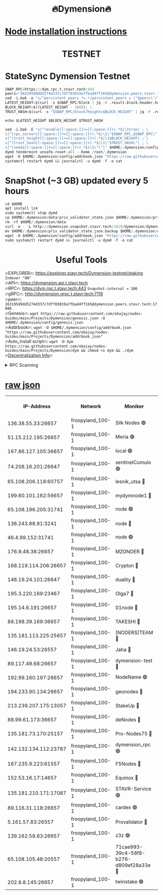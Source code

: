 <h1 align="center"> 🔥Dymension🔥</h1>

[Node installation instructions](https://github.com/obajay/nodes-Guides/tree/main/Projects/Dymension)
=

<h1 align="center"> TESTNET</h1>

# StateSync Dymension Testnet
```python
SNAP_RPC=https://dym.rpc.t.stavr.tech:443
peers="263195d9dd5274d337c7dff03019a7fbad4ff165@dymension.peers.stavr.tech:17086"
sed -i.bak -e "s/^persistent_peers *=.*/persistent_peers = \"$peers\"/" $HOME/.dymension/config/config.toml
LATEST_HEIGHT=$(curl -s $SNAP_RPC/block | jq -r .result.block.header.height); \
BLOCK_HEIGHT=$((LATEST_HEIGHT - 100)); \
TRUST_HASH=$(curl -s "$SNAP_RPC/block?height=$BLOCK_HEIGHT" | jq -r .result.block_id.hash)

echo $LATEST_HEIGHT $BLOCK_HEIGHT $TRUST_HASH

sed -i.bak -E "s|^(enable[[:space:]]+=[[:space:]]+).*$|\1true| ; \
s|^(rpc_servers[[:space:]]+=[[:space:]]+).*$|\1\"$SNAP_RPC,$SNAP_RPC\"| ; \
s|^(trust_height[[:space:]]+=[[:space:]]+).*$|\1$BLOCK_HEIGHT| ; \
s|^(trust_hash[[:space:]]+=[[:space:]]+).*$|\1\"$TRUST_HASH\"| ; \
s|^(seeds[[:space:]]+=[[:space:]]+).*$|\1\"\"|" $HOME/.dymension/config/config.toml
dymd tendermint unsafe-reset-all --home /root/.dymension
wget -O $HOME/.dymension/config/addrbook.json "https://raw.githubusercontent.com/obajay/nodes-Guides/main/Projects/Dymension/addrbook.json"
systemctl restart dymd && journalctl -u dymd -f -o cat

```
# SnapShot (~3 GB) updated every 5 hours
```python
cd $HOME
apt install lz4
sudo systemctl stop dymd
cp $HOME/.dymension/data/priv_validator_state.json $HOME/.dymension/priv_validator_state.json.backup
rm -rf $HOME/.dymension/data
curl -o - -L http://dymension.snapshot.stavr.tech:1019/dymension/dymension-snap.tar.lz4 | lz4 -c -d - | tar -x -C $HOME/.dymension --strip-components 2
mv $HOME/.dymension/priv_validator_state.json.backup $HOME/.dymension/data/priv_validator_state.json
wget -O $HOME/.dymension/config/addrbook.json "https://raw.githubusercontent.com/obajay/nodes-Guides/main/Projects/Dymension/addrbook.json"
sudo systemctl restart dymd && journalctl -u dymd -f -o cat
```

 <h1 align="center"> Useful Tools</h1>

🔥EXPLORER🔥:     https://explorer.stavr.tech/Dymension-testnet/staking        `Indexer "ON"` \
🔥API🔥:          https://dymension.api.t.stavr.tech \
🔥RPC🔥:          https://dym.rpc.t.stavr.tech:443                  `Snapshot-interval = 100` \
🔥gRPC🔥:         http://dymension.grpc.t.stavr.tech:7119 \
🔥peer🔥:         `263195d9dd5274d337c7dff03019a7fbad4ff165@dymension.peers.stavr.tech:17086` \
🔥Genesis🔥:     ```wget https://raw.githubusercontent.com/obajay/nodes-Guides/main/Projects/Dymension/genesis.json -O $HOME/.dymension/config/genesis.json``` \
🔥Addrbook🔥:    ```wget -O $HOME/.dymension/config/addrbook.json "https://raw.githubusercontent.com/obajay/nodes-Guides/main/Projects/Dymension/addrbook.json"``` \
🔥Auto_install script🔥: ```wget -O dym https://raw.githubusercontent.com/obajay/nodes-Guides/main/Projects/Dymension/dym && chmod +x dym && ./dym``` \
🔥[Decentralization Info](https://github.com/obajay/StateSync-snapshots/tree/main/Projects/Dymension/Decentralization)🔥


<details>
<summary>RPC Scanning</summary>

<h2 align="center"> We scan nodes in real time every 4 hours. And we provide the final result of RPC endpoints.
We cannot influence the operation of these nodes in any way. </h2>


```python
If Voting Power is higher than 0 --> then the Node is a validator of the network and may be subject to attack and be a potential threat to the chain.
```
```python
We marked such validators with a red symbol
```

</details>

[raw json](https://rpc-check.dymt.stavr.tech/dymt/rpc-dymt-result.json)
=


<table><tr><th>IP-Address</th><th>Network</th><th>Moniker</th><th>Latest Block Height</th><th>Earliest Block Height</th><th>Catching Up</th><th>Tx Index</th><th>Voting Power</th><th>Scan Time</th></tr><tr><td>136.38.55.33:26657</td><td>froopyland_100-1</td><td>Silk Nodes 🟢</td><td>2396315</td><td>1</td><td>False</td><td>on</td><td>0</td><td>2024-02-02T05:26:48.104660617UTC</td></tr><tr><td>51.15.212.195:26657</td><td>froopyland_100-1</td><td>Meria 🟢</td><td>1651535</td><td>1238063</td><td>False</td><td>on</td><td>0</td><td>2024-02-02T05:25:28.825826785UTC</td></tr><tr><td>167.86.127.105:36657</td><td>froopyland_100-1</td><td>local 🟢</td><td>1651535</td><td>1318001</td><td>False</td><td>off</td><td>0</td><td>2024-02-02T05:26:47.249317359UTC</td></tr><tr><td>74.208.16.201:26647</td><td>froopyland_100-1</td><td>sentinelCumulo 🟢</td><td>2396302</td><td>1652923</td><td>False</td><td>on</td><td>0</td><td>2024-02-02T05:25:32.663182075UTC</td></tr><tr><td>65.108.206.118:60757</td><td>froopyland_100-1</td><td>lesnik_utsa 🔴</td><td>2396307</td><td>1652923</td><td>False</td><td>on</td><td>1</td><td>2024-02-02T05:25:57.071482849UTC</td></tr><tr><td>199.60.101.162:56657</td><td>froopyland_100-1</td><td>mydymnode1 🔴</td><td>2396307</td><td>1652923</td><td>False</td><td>off</td><td>3</td><td>2024-02-02T05:25:57.717115578UTC</td></tr><tr><td>65.108.196.205:31741</td><td>froopyland_100-1</td><td>node 🟢</td><td>2396311</td><td>1652923</td><td>False</td><td>on</td><td>0</td><td>2024-02-02T05:26:23.375982086UTC</td></tr><tr><td>136.243.88.91:3241</td><td>froopyland_100-1</td><td>node 🔴</td><td>2396313</td><td>1652923</td><td>False</td><td>on</td><td>1</td><td>2024-02-02T05:26:31.520820383UTC</td></tr><tr><td>46.4.99.152:31741</td><td>froopyland_100-1</td><td>node 🟢</td><td>2396313</td><td>1652923</td><td>False</td><td>on</td><td>0</td><td>2024-02-02T05:26:33.846444066UTC</td></tr><tr><td>176.9.48.38:26657</td><td>froopyland_100-1</td><td>MZONDER 🔴</td><td>2396315</td><td>1652923</td><td>False</td><td>on</td><td>1</td><td>2024-02-02T05:26:42.381807161UTC</td></tr><tr><td>168.119.114.206:26657</td><td>froopyland_100-1</td><td>Crypton 🔴</td><td>2396316</td><td>1652923</td><td>False</td><td>off</td><td>1</td><td>2024-02-02T05:26:53.141202367UTC</td></tr><tr><td>146.19.24.101:26647</td><td>froopyland_100-1</td><td>duality 🔴</td><td>2396310</td><td>1655313</td><td>False</td><td>on</td><td>1</td><td>2024-02-02T05:26:15.871338104UTC</td></tr><tr><td>195.3.220.169:23467</td><td>froopyland_100-1</td><td>Olga7 🔴</td><td>2396315</td><td>1655313</td><td>False</td><td>on</td><td>1</td><td>2024-02-02T05:26:42.807600295UTC</td></tr><tr><td>195.14.6.191:26657</td><td>froopyland_100-1</td><td>01node 🔴</td><td>2396316</td><td>1655732</td><td>False</td><td>on</td><td>1</td><td>2024-02-02T05:26:52.829766192UTC</td></tr><tr><td>88.198.39.169:36657</td><td>froopyland_100-1</td><td>TAKESHI 🔴</td><td>2396303</td><td>1656584</td><td>False</td><td>on</td><td>1</td><td>2024-02-02T05:25:32.897693351UTC</td></tr><tr><td>135.181.113.225:25657</td><td>froopyland_100-1</td><td>[NODERS]TEAM 🔴</td><td>2396312</td><td>1656584</td><td>False</td><td>on</td><td>1</td><td>2024-02-02T05:26:26.406732503UTC</td></tr><tr><td>146.19.24.53:26557</td><td>froopyland_100-1</td><td>Jaha 🔴</td><td>2396313</td><td>1656584</td><td>False</td><td>off</td><td>1</td><td>2024-02-02T05:26:31.155917011UTC</td></tr><tr><td>89.117.49.68:26657</td><td>froopyland_100-1</td><td>dymension-test 🔴</td><td>2396316</td><td>1723012</td><td>False</td><td>on</td><td>1</td><td>2024-02-02T05:26:53.467312084UTC</td></tr><tr><td>192.99.160.197:26657</td><td>froopyland_100-1</td><td>NodeName 🟢</td><td>1829304</td><td>1826584</td><td>False</td><td>on</td><td>0</td><td>2024-02-02T05:26:58.222873476UTC</td></tr><tr><td>194.233.90.134:26657</td><td>froopyland_100-1</td><td>geonodes 🔴</td><td>2396310</td><td>2015001</td><td>False</td><td>on</td><td>1</td><td>2024-02-02T05:26:16.875589065UTC</td></tr><tr><td>213.239.207.175:13057</td><td>froopyland_100-1</td><td>StakeUp 🔴</td><td>2396317</td><td>2060558</td><td>False</td><td>off</td><td>1</td><td>2024-02-02T05:26:58.508769277UTC</td></tr><tr><td>88.99.61.173:36657</td><td>froopyland_100-1</td><td>deNodes 🔴</td><td>2396311</td><td>2077398</td><td>False</td><td>off</td><td>1</td><td>2024-02-02T05:26:23.646019893UTC</td></tr><tr><td>135.181.73.170:25157</td><td>froopyland_100-1</td><td>Pro-Nodes75 🔴</td><td>2396305</td><td>2096305</td><td>False</td><td>on</td><td>1</td><td>2024-02-02T05:25:46.302087651UTC</td></tr><tr><td>142.132.134.112:23787</td><td>froopyland_100-1</td><td>dymension_rpc 🟢</td><td>2396310</td><td>2096310</td><td>False</td><td>on</td><td>0</td><td>2024-02-02T05:26:15.164459596UTC</td></tr><tr><td>167.235.9.223:61557</td><td>froopyland_100-1</td><td>F5Nodes 🔴</td><td>2396308</td><td>2100380</td><td>False</td><td>off</td><td>1</td><td>2024-02-02T05:26:04.245427379UTC</td></tr><tr><td>152.53.16.17:14657</td><td>froopyland_100-1</td><td>Equinox 🔴</td><td>2396302</td><td>2169800</td><td>False</td><td>on</td><td>1</td><td>2024-02-02T05:25:31.853036794UTC</td></tr><tr><td>135.181.210.171:17087</td><td>froopyland_100-1</td><td>STAVR-Service 🟢</td><td>2396303</td><td>2225118</td><td>False</td><td>on</td><td>0</td><td>2024-02-02T05:25:38.743273895UTC</td></tr><tr><td>89.116.31.118:26657</td><td>froopyland_100-1</td><td>cardex 🟢</td><td>2396309</td><td>2339417</td><td>False</td><td>on</td><td>0</td><td>2024-02-02T05:26:10.785513219UTC</td></tr><tr><td>5.161.57.83:26557</td><td>froopyland_100-1</td><td>Provalidator 🔴</td><td>2396302</td><td>2339618</td><td>False</td><td>on</td><td>1</td><td>2024-02-02T05:25:29.480764825UTC</td></tr><tr><td>139.162.59.83:26657</td><td>froopyland_100-1</td><td>z3z 🟢</td><td>2396303</td><td>2374973</td><td>False</td><td>on</td><td>0</td><td>2024-02-02T05:25:36.230914656UTC</td></tr><tr><td>65.108.105.48:20557</td><td>froopyland_100-1</td><td>71cae993-39c4-58f8-b276-d809ef28a33e 🔴</td><td>2396310</td><td>2382923</td><td>False</td><td>on</td><td>1</td><td>2024-02-02T05:26:15.519285338UTC</td></tr><tr><td>202.8.8.145:26657</td><td>froopyland_100-1</td><td>twinstake 🟢</td><td>2396313</td><td>2384116</td><td>False</td><td>off</td><td>0</td><td>2024-02-02T05:26:30.777626706UTC</td></tr></table>
